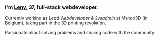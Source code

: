 ### I'm [Leny](//leny.me), 37, full-stack webdeveloper.

Currently working as _Lead Webdeveloper & Sysadmin_ at [Mango3D](//mango3d.io) (in Belgium), taking part in the 3D printing revolution.

Passionate about solving problems and sharing code with the community.
